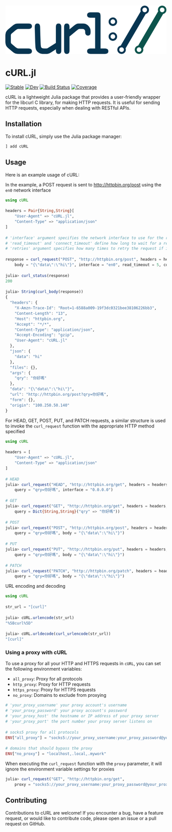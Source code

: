 ![cURL.jl Logo](docs/src/assets/readme_logo.svg)

# cURL.jl

[![Stable](https://img.shields.io/badge/docs-stable-blue.svg)](https://bhftbootcamp.github.io/cURL.jl/stable)
[![Dev](https://img.shields.io/badge/docs-dev-blue.svg)](https://bhftbootcamp.github.io/cURL.jl/dev)
[![Build Status](https://github.com/bhftbootcamp/cURL.jl/actions/workflows/CI.yml/badge.svg?branch=master)](https://github.com/bhftbootcamp/cURL.jl/actions/workflows/CI.yml?query=branch%3Amain)
[![Coverage](https://codecov.io/gh/bhftbootcamp/cURL.jl/branch/master/graph/badge.svg)](https://codecov.io/gh/bhftbootcamp/cURL.jl)

cURL is a lightweight Julia package that provides a user-friendly wrapper for the libcurl C library, for making HTTP requests. It is useful for sending HTTP requests, especially when dealing with RESTful APIs.

## Installation

To install cURL, simply use the Julia package manager:

```julia
] add cURL
```

## Usage

Here is an example usage of cURL:

In the example, a POST request is sent to http://httpbin.org/post using the `en0` network interface

```julia
using cURL

headers = Pair{String,String}[
    "User-Agent" => "cURL.jl",
    "Content-Type" => "application/json"
]

# 'interface' argument specifies the network interface to use for the request
# 'read_timeout' and 'connect_timeout' define how long to wait for a response or connection
# 'retries' argument specifies how many times to retry the request if it fails initially

response = curl_request("POST", "http://httpbin.org/post", headers = headers, query = "qry=你好嗎",
    body = "{\"data\":\"hi\"}", interface = "en0", read_timeout = 5, connect_timeout = 10, retries = 10)

julia> curl_status(response)
200

julia> String(curl_body(response))
{
  "headers": {
    "X-Amzn-Trace-Id": "Root=1-6588a009-19f3dc0321bee38106226bb3",
    "Content-Length": "13",
    "Host": "httpbin.org",
    "Accept": "*/*",
    "Content-Type": "application/json",
    "Accept-Encoding": "gzip",
    "User-Agent": "cURL.jl"
  },
  "json": {
    "data": "hi"
  },
  "files": {},
  "args": {
    "qry": "你好嗎"
  },
  "data": "{\"data\":\"hi\"}",
  "url": "http://httpbin.org/post?qry=你好嗎",
  "form": {},
  "origin": "100.250.50.140"
}
```

For HEAD, GET, POST, PUT, and PATCH requests, a similar structure is used to invoke the `curl_request` function with the appropriate HTTP method specified

```julia
using cURL

headers = [
    "User-Agent" => "cURL.jl",
    "Content-Type" => "application/json"
]

# HEAD
julia> curl_request("HEAD", "http://httpbin.org/get", headers = headers,
    query = "qry=你好嗎", interface = "0.0.0.0")

# GET
julia> curl_request("GET", "http://httpbin.org/get", headers = headers,
    query = Dict{String,String}("qry" => "你好嗎"))

# POST
julia> curl_request("POST", "http://httpbin.org/post", headers = headers,
    query = "qry=你好嗎", body = "{\"data\":\"hi\"}")

# PUT
julia> curl_request("PUT", "http://httpbin.org/put", headers = headers,
    query = "qry=你好嗎", body = "{\"data\":\"hi\"}")

# PATCH
julia> curl_request("PATCH", "http://httpbin.org/patch", headers = headers,
    query = "qry=你好嗎", body = "{\"data\":\"hi\"}")
```

URL encoding and decoding

```julia
using cURL

str_url = "[curl]"

julia> cURL.urlencode(str_url)
"%5Bcurl%5D"

julia> cURL.urldecode(curl_urlencode(str_url))
"[curl]"
```

### Using a proxy with cURL

To use a proxy for all your HTTP and HTTPS requests in `cURL`, you can set the following environment variables:

- `all_proxy`: Proxy for all protocols
- `http_proxy`: Proxy for HTTP requests
- `https_proxy`: Proxy for HTTPS requests
- `no_proxy`: Domains to exclude from proxying

```julia
# 'your_proxy_username' your proxy account's username
# 'your_proxy_password' your proxy account's password
# 'your_proxy_host' the hostname or IP address of your proxy server
# 'your_proxy_port' the port number your proxy server listens on

# socks5 proxy for all protocols
ENV["all_proxy"] = "socks5://your_proxy_username:your_proxy_password@your_proxy_host:your_proxy_port"

# domains that should bypass the proxy
ENV["no_proxy"] = "localhost,.local,.mywork"
```

When executing the `curl_request` function with the `proxy` parameter, it will ignore the environment variable settings for proxies

```julia
julia> curl_request("GET", "http://httpbin.org/get",
    proxy = "socks5://your_proxy_username:your_proxy_password@your_proxy_host:your_proxy_port")
```

## Contributing
Contributions to cURL are welcome! If you encounter a bug, have a feature request, or would like to contribute code, please open an issue or a pull request on GitHub.
